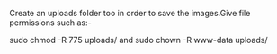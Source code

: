 Create an uploads folder too in order to save the images.Give file permissions such as:-

sudo chmod -R 775 uploads/                   and                           sudo chown -R www-data uploads/ 

